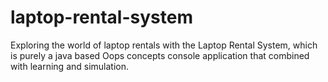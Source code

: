 # laptop-rental-system
Exploring the world of laptop rentals with the Laptop Rental System, which is purely a java based Oops concepts console application that combined with learning and simulation.
